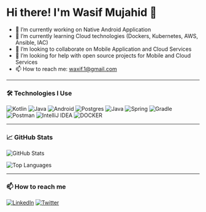 
# Hi there! I'm Wasif Mujahid 👋

- 🔭 I’m currently working on Native Android Application 
- 🌱 I’m currently learning Cloud technologies (Dockers, Kubernetes, AWS, Ansible, IAC)
- 👯 I’m looking to collaborate on Mobile Application and Cloud Services
- 🤔 I’m looking for help with open source projects for Mobile and Cloud Services
- 📫 How to reach me: waxif.1@gmail.com 

---

### 🛠️ Technologies I Use

![Kotlin](https://img.shields.io/badge/Kotlin-blueviolet?style=for-the-badge&logo=kotlin&logoColor=white)
![Java](https://img.shields.io/badge/Java-orange?style=for-the-badge&logo=java&logoColor=white)
![Android](https://img.shields.io/badge/Android-green?style=for-the-badge&logo=android&logoColor=white)
![Postgres](https://img.shields.io/badge/postgres-%23316192.svg?style=for-the-badge&logo=postgresql&logoColor=white)
![Java](https://img.shields.io/badge/java-%23ED8B00.svg?style=for-the-badge&logo=openjdk&logoColor=white)
![Spring](https://img.shields.io/badge/spring-%236DB33F.svg?style=for-the-badge&logo=spring&logoColor=white)
![Gradle](https://img.shields.io/badge/Gradle-02303A.svg?style=for-the-badge&logo=Gradle&logoColor=white)
![Postman](https://img.shields.io/badge/Postman-FF6C37?style=for-the-badge&logo=postman&logoColor=white)
![IntelliJ IDEA](https://img.shields.io/badge/IntelliJIDEA-000000.svg?style=for-the-badge&logo=intellij-idea&logoColor=white)
![DOCKER](https://img.shields.io/badge/Docker-0db7ed.svg?style=for-the-badge&logo=docker&logoColor=white)

---

### 📈 GitHub Stats

![GitHub Stats](https://github-readme-stats.vercel.app/api?username=wasif1&show_icons=true&theme=radical)

![Top Languages](https://github-readme-stats.vercel.app/api/top-langs/?username=wasif1&layout=compact&theme=radical)

---

### 📫 How to reach me
[![LinkedIn](https://img.shields.io/badge/LinkedIn-0077B5.svg?style=for-the-badge&logo=linkedin&logoColor=white)](https://linkedin.com/in/wasif-mujahid-android-developer)
[![Twitter](https://img.shields.io/badge/Medium-989898.svg?style=for-the-badge&logo=medium&logoColor=black)](https://wasifmujahid.medium.com/)
